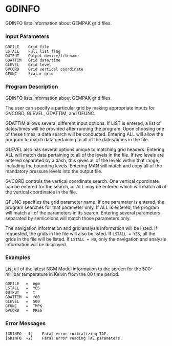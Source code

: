 # GDINFO

GDINFO lists information about GEMPAK grid files.

### Input Parameters
 
    GDFILE    Grid file
    LSTALL    Full list flag
    OUTPUT    Output device/filename
    GDATTIM   Grid date/time
    GLEVEL    Grid level
    GVCORD    Grid vertical coordinate
    GFUNC     Scalar grid
 
 

### Program Description
 
GDINFO lists information about GEMPAK grid files.

The user can specify a particular grid by making appropriate
inputs for GVCORD, GLEVEL, GDATTIM, and GFUNC.

GDATTIM allows several different input options.  If LIST is
entered, a list of dates/times will be provided after running
the program.  Upon choosing one of these times, a data search
will be conducted.  Entering ALL will allow the program to match
data pertaining to all of the dates/times in the file.

GLEVEL also has several options unique to matching grid headers.
Entering ALL will match data pertaining to all of the levels in
the file.  If two levels are entered separated by a dash, this
gives all of the levels within that range, including the bounding
levels.  Entering MAN will match and copy all of the mandatory
pressure levels into the output file.

GVCORD controls the vertical coordinate search.  One vertical
coordinate can be entered for the search, or ALL may be entered
which will match all of the vertical coordinates in the file.

GFUNC specifies the grid parameter name. If one parameter is
entered, the program searches for that parameter only.  If ALL
is entered, the program will match all of the parameters in its
search.  Entering several parameters separated by semicolons
will match those parameters only.

The navigation information and grid analysis information will
be listed.  If requested, the grids in the file will also be
listed.  If `LSTALL = YES`, all the grids in the file will be
listed.  If `LSTALL = NO`, only the navigation and analysis
information will be displayed.

 
### Examples
 
List all of the latest NGM Model information to the screen for
the 500-millibar temperature in Kelvin from the 00 time period.

	GDFILE	 =  ngm
	LSTALL	 =  YES
	OUTPUT	 =  t
	GDATTIM  =  f00
	GLEVEL   =  500
	GFUNC    =  TMPK
	GVCORD   =  PRES

### Error Messages
 
    [GDINFO  -1]    Fatal error initializing TAE.
    [GDINFO  -2]    Fatal error reading TAE parameters.

